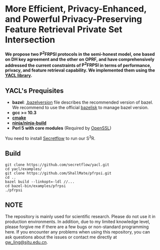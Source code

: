# More Efficient, Privacy-Enhanced, and Powerful Privacy-Preserving Feature Retrieval Private Set Intersection



**We propose two $\mathsf{P^2FRPSI}$ protocols in the semi-honest model, one based on DH key agreement and the other on OPRF, and have comprehensively addressed the current constraints of $\mathsf{P^2FRPSI}$ in terms of performance, privacy, and feature retrieval capability. We implemented them using the [YACL library](https://github.com/secretflow/yacl).**



## YACL's Prequisites

- **bazel**: [.bazelversion](.bazelversion) file describes the recommended version of bazel. We recommend to use the official [bazelisk](https://github.com/bazelbuild/bazelisk?tab=readme-ov-file#installation) to manage bazel version.
- **gcc >= 10.3**
- **[cmake](https://cmake.org/getting-started/)**
- **[ninja/ninja-build](https://ninja-build.org/)**
- **Perl 5 with core modules** (Required by [OpenSSL](https://github.com/openssl/openssl/blob/master/INSTALL.md#prerequisites))

You need to install [Secretflow](https://www.secretflow.org.cn/en/docs/secretflow/v1.9.0b2/) to run our $\mathsf{S^3R}$.

## Build
```
git clone https://github.com/secretflow/yacl.git
cd yacl/examples/
git clone https://github.com/ShallMate/pfrpsi.git
cd ..
bazel build --linkopt=-ldl //...
cd bazel-bin/examples/pfrpsi
./pfrpsi
```

## NOTE

The repository is mainly used for scientific research. Please do not use it in production environments. In addition, due to my limited knowledge level, please forgive me if there are a few bugs or non-standard programming here. If you encounter any problems when using this repository, you can ask questions about the issues or contact me directly at gw_ling@sjtu.edu.cn. 
